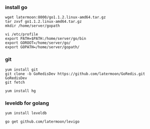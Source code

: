 
### install go

	wget latermoon:8000/go1.1.2.linux-amd64.tar.gz
	tar zxvf go1.1.2.linux-amd64.tar.gz
	mkdir /home/server/gopath

	vi /etc/profile
	export PATH=$PATH:/home/server/go/bin
	export GOROOT=/home/server/go/
	export GOPATH=/home/server/gopath/

### git

	yum install git
	git clone -b GoRedisDev https://github.com/latermoon/GoRedis.git GoRedisDev
	git fetch

	yum install hg

### leveldb for golang

	yum install leveldb
	
	go get github.com/latermoon/levigo

